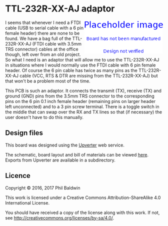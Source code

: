 # TTL-232R-XX-AJ adaptor

<img align="right" src="../_common/PlaceholderImage.png">

I seems that whenever I need a FTDI cable (USB to serial cable with a 6 pin female header) there are none to be found. We have a bag full of the TTL-232R-XX-AJ (FTDI cable with 3.5mm TRS connector) cables at the office though, left over from an old project. So what I need is an adaptor that will allow me to use the TTL-232R-XX-AJ in situations where I would normally use the FTDI cable with 6 pin female header. Of course the 6 pin cable has twice as many pins as the TTL-232R-XX-AJ cable (VCC, RTS & DTR are missing from the TTL-232R-XX-AJ) but that won't be a problem most of the time.

This PCB is such an adaptor. It connects the transmit (TX), receive (TX) and ground (GND) pins from the 3.5mm TRS connector to the corresponding pins on the 6 pin 0.1 inch female header (remaining pins on larger header left unconnected) and to a 3 pin screw terminal. There is a toggle switch in the middle that can swap over the RX and TX lines so that (if necessary) the user doesn't have to do this manually.

## Design files

This board was designed using the [Upverter](https://upverter.com) web service.

The schematic, board layout and bill of materials can be viewed [here](https://upverter.com/Trebuchetindustries/ac9f5044f0ac6c8b/TTL-232R-XX-AJ-adaptor/). Exports from Upverter are available in a subdirectory.

## Licence

Copyright © 2016, 2017 Phil Baldwin

This work is licensed under a Creative Commons Attribution-ShareAlike 4.0 International License.

You should have received a copy of the license along with this work. If not, see <http://creativecommons.org/licenses/by-sa/4.0/>.
